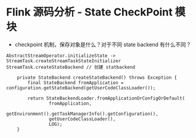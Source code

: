 # Flink 源码分析 - State CheckPoint 模块

- checkpoint 机制，保存对象是什么？对于不同 state backend 有什么不同？

```
AbstractStreamOperator.initializeState -> StreamTask.createStreamTaskStateInitializer
StreamTask.createStateBackend // 创建 statbackend
```
```
	private StateBackend createStateBackend() throws Exception {
		final StateBackend fromApplication = configuration.getStateBackend(getUserCodeClassLoader());

		return StateBackendLoader.fromApplicationOrConfigOrDefault(
				fromApplication,
				getEnvironment().getTaskManagerInfo().getConfiguration(),
				getUserCodeClassLoader(),
				LOG);
	}
```